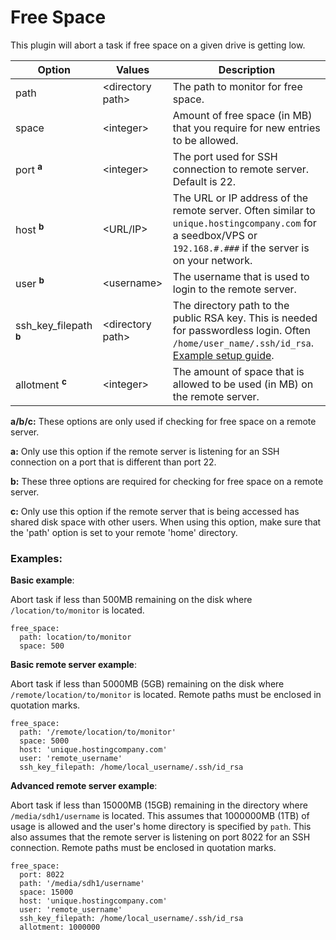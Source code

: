 # Free Space
This plugin will abort a task if free space on a given drive is getting low.


| **Option** |     **Values** | **Description** |
| --- | ------- | --- |
| path | \<directory path> | The path to monitor for free space. |
| space | \<integer> | Amount of free space (in MB) that you require for new entries to be allowed. |
| port <sup>**a**</sup> | \<integer> | The port used for SSH connection to remote server. Default is 22. |
| host <sup>**b**</sup> | \<URL/IP>| The URL or IP address of the remote server. Often similar to `unique.hostingcompany.com` for a seedbox/VPS or `192.168.#.###` if the server is on your network.|
| user <sup>**b**</sup> | \<username> | The username that is used to login to the remote server.|
| ssh_key_filepath <sup>**b**</sup> | \<directory path> | The directory path to the public RSA key. This is needed for passwordless login. Often `/home/user_name/.ssh/id_rsa`. [Example setup guide](https://www.tecmint.com/ssh-passwordless-login-using-ssh-keygen-in-5-easy-steps/).|
| allotment <sup>**c**</sup> | \<integer> | The amount of space that is allowed to be used (in MB) on the remote server. |

**a/b/c:** These options are only used if checking for free space on a remote server.

**a:** Only use this option if the remote server is listening for an SSH connection on a port that is different than port 22.

**b:** These three options are required for checking for free space on a remote server.

**c:** Only use this option if the remote server that is being accessed has shared disk space with other users. When using this option, make sure that the 'path' option is set to your remote 'home' directory.

### Examples:

**Basic example**:

Abort task if less than 500MB remaining on the disk where `/location/to/monitor` is located.

```
free_space:
  path: location/to/monitor
  space: 500
```
**Basic remote server example**:

Abort task if less than 5000MB (5GB) remaining on the disk where `/remote/location/to/monitor` is located. Remote paths must be enclosed in quotation marks. 

```
free_space:
  path: '/remote/location/to/monitor'
  space: 5000
  host: 'unique.hostingcompany.com'
  user: 'remote_username'
  ssh_key_filepath: /home/local_username/.ssh/id_rsa
```

**Advanced remote server example**:

Abort task if less than 15000MB (15GB) remaining in the directory where `/media/sdh1/username` is located. This assumes that 1000000MB (1TB) of usage is allowed and the user's home directory is specified by `path`. This also assumes that the remote server is listening on port 8022 for an SSH connection. Remote paths must be enclosed in quotation marks. 

```
free_space:
  port: 8022
  path: '/media/sdh1/username'
  space: 15000
  host: 'unique.hostingcompany.com'
  user: 'remote_username'
  ssh_key_filepath: /home/local_username/.ssh/id_rsa
  allotment: 1000000
```
